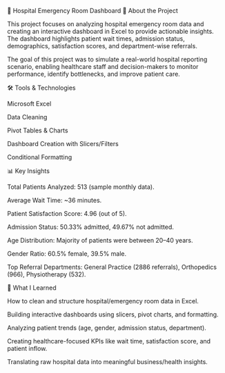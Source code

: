 🏥 Hospital Emergency Room Dashboard
📌 About the Project

This project focuses on analyzing hospital emergency room data and creating an interactive dashboard in Excel to provide actionable insights. The dashboard highlights patient wait times, admission status, demographics, satisfaction scores, and department-wise referrals.

The goal of this project was to simulate a real-world hospital reporting scenario, enabling healthcare staff and decision-makers to monitor performance, identify bottlenecks, and improve patient care.

🛠️ Tools & Technologies

Microsoft Excel

Data Cleaning

Pivot Tables & Charts

Dashboard Creation with Slicers/Filters

Conditional Formatting

📊 Key Insights

Total Patients Analyzed: 513 (sample monthly data).

Average Wait Time: ~36 minutes.

Patient Satisfaction Score: 4.96 (out of 5).

Admission Status: 50.33% admitted, 49.67% not admitted.

Age Distribution: Majority of patients were between 20–40 years.

Gender Ratio: 60.5% female, 39.5% male.

Top Referral Departments: General Practice (2886 referrals), Orthopedics (966), Physiotherapy (532).

📖 What I Learned

How to clean and structure hospital/emergency room data in Excel.

Building interactive dashboards using slicers, pivot charts, and formatting.

Analyzing patient trends (age, gender, admission status, department).

Creating healthcare-focused KPIs like wait time, satisfaction score, and patient inflow.

Translating raw hospital data into meaningful business/health insights.

